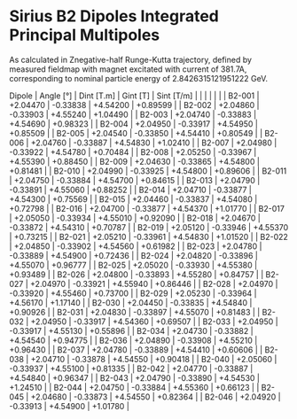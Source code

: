 Sirius B2 Dipoles Integrated Principal Multipoles
=================================================

As calculated in Znegative-half Runge-Kutta trajectory,
defined by measured fieldmap with magnet excitated with current of 381.7A,
corresponding to nominal particle energy of 2.8426315121951222 GeV.

  Dipole   |  Angle [°]   |  Dint [T.m]  |   Gint [T]   |  Sint [T/m]  |
           |              |              |              |              |
|  B2-001  |   +2.04470   |   -0.33838   |   +4.54200   |   +0.89599   |
|  B2-002  |   +2.04860   |   -0.33903   |   +4.55240   |   +1.04490   |
|  B2-003  |   +2.04740   |   -0.33883   |   +4.54690   |   +0.98323   |
|  B2-004  |   +2.04950   |   -0.33917   |   +4.54950   |   +0.85509   |
|  B2-005  |   +2.04540   |   -0.33850   |   +4.54410   |   +0.80549   |
|  B2-006  |   +2.04760   |   -0.33887   |   +4.54830   |   +1.02410   |
|  B2-007  |   +2.04980   |   -0.33922   |   +4.54780   |   +0.70484   |
|  B2-008  |   +2.05250   |   -0.33967   |   +4.55390   |   +0.88450   |
|  B2-009  |   +2.04630   |   -0.33865   |   +4.54800   |   +0.81481   |
|  B2-010  |   +2.04990   |   -0.33925   |   +4.54800   |   +0.89606   |
|  B2-011  |   +2.04750   |   -0.33884   |   +4.54700   |   +0.84615   |
|  B2-013  |   +2.04790   |   -0.33891   |   +4.55060   |   +0.88252   |
|  B2-014  |   +2.04710   |   -0.33877   |   +4.54300   |   +0.75569   |
|  B2-015  |   +2.04460   |   -0.33837   |   +4.54080   |   +0.72798   |
|  B2-016  |   +2.04700   |   -0.33877   |   +4.54370   |   +1.01770   |
|  B2-017  |   +2.05050   |   -0.33934   |   +4.55010   |   +0.92090   |
|  B2-018  |   +2.04670   |   -0.33872   |   +4.54310   |   +0.70787   |
|  B2-019  |   +2.05120   |   -0.33946   |   +4.55370   |   +0.73215   |
|  B2-021  |   +2.05210   |   -0.33961   |   +4.54830   |   +1.01520   |
|  B2-022  |   +2.04850   |   -0.33902   |   +4.54560   |   +0.61982   |
|  B2-023  |   +2.04780   |   -0.33889   |   +4.54900   |   +0.72436   |
|  B2-024  |   +2.04820   |   -0.33896   |   +4.55070   |   +0.96777   |
|  B2-025  |   +2.05020   |   -0.33930   |   +4.55380   |   +0.93489   |
|  B2-026  |   +2.04800   |   -0.33893   |   +4.55280   |   +0.84757   |
|  B2-027  |   +2.04970   |   -0.33921   |   +4.55940   |   +0.86446   |
|  B2-028  |   +2.04970   |   -0.33920   |   +4.55460   |   +0.73700   |
|  B2-029  |   +2.05230   |   -0.33964   |   +4.56170   |   +1.17140   |
|  B2-030  |   +2.04450   |   -0.33835   |   +4.54840   |   +0.90926   |
|  B2-031  |   +2.04830   |   -0.33897   |   +4.55070   |   +0.81483   |
|  B2-032  |   +2.04950   |   -0.33917   |   +4.54360   |   +0.69507   |
|  B2-033  |   +2.04950   |   -0.33917   |   +4.55130   |   +0.55896   |
|  B2-034  |   +2.04730   |   -0.33882   |   +4.54540   |   +0.94775   |
|  B2-036  |   +2.04890   |   -0.33908   |   +4.55210   |   +0.96430   |
|  B2-037  |   +2.04780   |   -0.33889   |   +4.54410   |   +0.60606   |
|  B2-038  |   +2.04710   |   -0.33878   |   +4.54550   |   +0.90418   |
|  B2-040  |   +2.05060   |   -0.33937   |   +4.55100   |   +0.81335   |
|  B2-042  |   +2.04770   |   -0.33887   |   +4.54840   |   +0.96347   |
|  B2-043  |   +2.04790   |   -0.33890   |   +4.54530   |   +1.24510   |
|  B2-044  |   +2.04750   |   -0.33884   |   +4.55360   |   +0.66123   |
|  B2-045  |   +2.04680   |   -0.33873   |   +4.54550   |   +0.82364   |
|  B2-046  |   +2.04920   |   -0.33913   |   +4.54900   |   +1.01780   |
